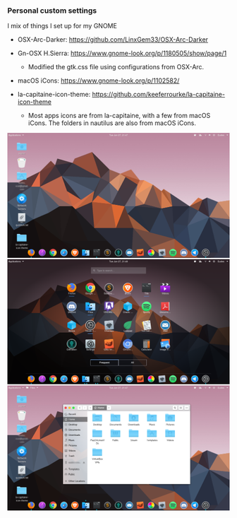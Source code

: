 ### Personal custom settings
I mix of things I set up for my GNOME

* OSX-Arc-Darker: https://github.com/LinxGem33/OSX-Arc-Darker
* Gn-OSX H.Sierra: https://www.gnome-look.org/p/1180505/show/page/1
  * Modified the gtk.css file using configurations from OSX-Arc.

* macOS iCons: https://www.gnome-look.org/p/1102582/
* la-capitaine-icon-theme: https://github.com/keeferrourke/la-capitaine-icon-theme
  * Most apps icons are from la-capitaine, with a few from macOS iCons. The folders in nautilus are also from macOS iCons.



![Screenshot 1](screen/screen1.png)
![Screenshot 2](screen/screen2.png)
![Screenshot 3](screen/screen3.png)
